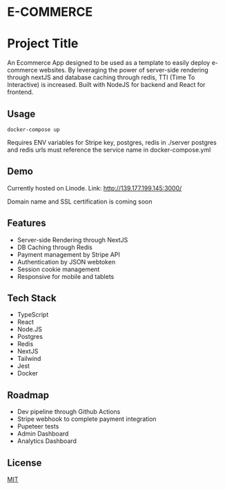 # E-COMMERCE

# Project Title

An Ecommerce App designed to be used as a template to easily deploy e-commerce websites.
By leveraging the power of server-side rendering through nextJS and database caching through redis, TTI (Time To Interactive) is increased.
Built with NodeJS for backend and React for frontend.

## Usage
```
docker-compose up
````
Requires ENV variables for Stripe key, postgres, redis in ./server
postgres and redis urls must reference the service name in docker-compose.yml


## Demo

Currently hosted on Linode.
Link: http://139.177.199.145:3000/

Domain name and SSL certification is coming soon


## Features

- Server-side Rendering through NextJS
- DB Caching through Redis
- Payment management by Stripe API
- Authentication by JSON webtoken
- Session cookie management
- Responsive for mobile and tablets



## Tech Stack
- TypeScript
- React
- Node.JS
- Postgres
- Redis
- NextJS
- Tailwind
- Jest
- Docker


## Roadmap

- Dev pipeline through Github Actions
- Stripe webhook to complete payment integration
- Pupeteer tests
- Admin Dashboard
- Analytics Dashboard



## License

[MIT](https://choosealicense.com/licenses/mit/)
